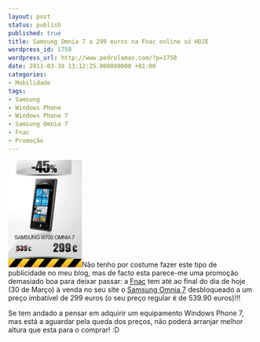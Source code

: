 ```yaml
---
layout: post
status: publish
published: true
title: Samsung Omnia 7 a 299 euros na Fnac online só HOJE
wordpress_id: 1758
wordpress_url: http://www.pedrolamas.com/?p=1758
date: 2011-03-30 13:12:25.000000000 +01:00
categories:
- Mobilidade
tags:
- Samsung
- Windows Phone
- Windows Phone 7
- Samsung Omnia 7
- Fnac
- Promoção
---
```

[![](/wp-content/uploads/2011/03/Samsung-Omnia-7-na-Fnac-a-299-euros.jpg)](http://www.fnac.pt/Samsung-i8700-Omnia-7-Telemovel-Telemovel/a328377?PID=1&bl=HGAC24HDescontos_hp "Samsung Omnia 7 na Fnac a 299 euros")Não tenho por costume fazer este tipo de publicidade no meu blog, mas de facto esta parece-me uma promoção demasiado boa para deixar passar: a [Fnac](http://www.fnac.pt/) tem até ao final do dia de hoje (30 de Março) à venda no seu site o [Samsung Omnia 7](http://www.fnac.pt/Samsung-i8700-Omnia-7-Telemovel-Telemovel/a328377?PID=1&bl=HGAC24HDescontos_hp) desbloqueado a um preço imbatível de 299 euros (o seu preço regular é de 539.90 euros)!!!

Se tem andado a pensar em adquirir um equipamento Windows Phone 7, mas está a aguardar pela queda dos preços, não poderá arranjar melhor altura que esta para o comprar! :D
